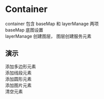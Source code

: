 # Container

container 包含 baseMap 和 layerManage 两项  
baseMap 底图设置  
layerManage 创建图层， 图层创建服务元素

## 演示

<div class="w-[500px] h-[700px]">
  <div class="flex w-full">
    <div class="flex mb-2">
      <el-button class="mr-2" size="small" @click="addPolygon">添加多边形元素</el-button>
    </div>
    <div class="flex mb-2">
      <el-button class="mr-2" size="small" @click="addLine">添加线段元素</el-button>
    </div>
    <div class="flex mb-2">
      <el-button class="mr-2" size="small" @click="addCircle">添加圆形元素</el-button>
    </div>
    <div class="flex mb-2">
      <el-button class="mr-2" size="small" @click="addImage">添加图片元素</el-button>
    </div>
    <div class="flex mb-2">
      <el-button class="mr-2" size="small" @click="clean">清空元素</el-button>
    </div>
  </div>
  <div class="w-[500px] h-[500px] border" ref="mapRef"></div>
</div>

<script setup lang="ts">
  import { createMap } from "@web-map-service/map2d";
  import { ref, onMounted, reactive } from 'vue'

  const mapRef = ref<HTMLElement>()
  let layer
  function addPolygon() {
    let data = []
    for (let i = 0;  i < 4; i++ ) {
      data.push([Math.random() * 10000, Math.random() * 10000])
    }
    const elementPolygon = layer.create({
      type: 'polygon',
      data
    })
  }

  function clean() {
    layer.clean()
  }

  function addLine() {
    let data = []
    for (let i = 0;  i < 3; i++ ) {
      data.push([Math.random() * 10000, Math.random() * 10000])
    }
    const elementLine = layer.create({
      type: 'line',
      style: {
        stroke: {
          color: 'pink',
          width: 2
        }
      },
      data
    })
  }

  function addCircle() {
    const elementCircle = layer.create({
      type: 'circle',
      style: {
        stroke: {
          color: 'blue',
          width: 2
        }
      },
      data: {
        center: [Math.random()* 10000, Math.random()* 10000],
        radius: Math.random()* 1000
      }
    })
  }

  function addImage() {
    const elementCircle = layer.create({
      type: 'image',
      image: {
        src: 'https://raw.githubusercontent.com/zhuyue6/web-map-service/main/public/images/position.png',
      },
      data: [Math.random()* 10000, Math.random()* 10000],
    })
  }

  onMounted(()=> {
    const map = createMap({
      el: mapRef.value,
    })
  
    layer = map.container.layerManager.create({
      type: 'test'
    })
  
    const elementPolygon = layer.create({
      type: 'polygon',
      rotate: 30,
      data: [[2000, 4000], [3000, 4000], [3000, 3000], [2000, 2000]]
    })
    const elementLine = layer.create({
      type: 'line',
      data: [[7000, 4000], [6000, 4000], [3000, 6000], [2000, 2000]]
    })
    const elementCircle = layer.create({
      type: 'circle',
      rotate: 30,
      data: {
        center: [6000, 6000],
        radius: 600
      }
    })
    const elementImage = layer.create({
      type: 'image',
      rotate: 30,
      image: {
        src: 'https://raw.githubusercontent.com/zhuyue6/web-map-service/main/public/images/position.png',
        width: 60,
        height: 60
      },
      data: [5000, 6000]
    })
  })
</script>